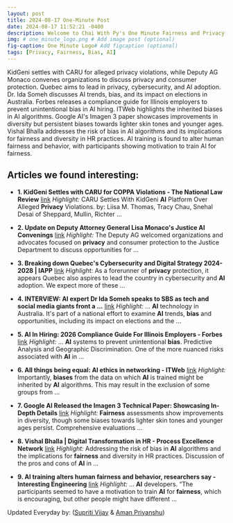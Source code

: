 ```yaml
---
layout: post
title: 2024-08-17 One-Minute Post
date: 2024-08-17 11:52:21 -0400
description: Welcome to Chai With Py's One Minute Fairness and Privacy, which aims to provide you the current happenings in the world of Fairness, Privacy, and AI.
img: # one_minute_logo.png # Add image post (optional)
fig-caption: One Minute Logo# Add figcaption (optional)
tags: [Privacy, Fairness, Bias, AI]
---
```


KidGeni settles with CARU for alleged privacy violations, while Deputy AG Monaco convenes organizations to discuss privacy and consumer protection. Quebec aims to lead in privacy, cybersecurity, and AI adoption. Dr. Ida Someh discusses AI trends, bias, and its impact on elections in Australia. Forbes releases a compliance guide for Illinois employers to prevent unintentional bias in AI hiring. ITWeb highlights the inherited biases in AI algorithms. Google AI's Imagen 3 paper showcases improvements in diversity but persistent biases towards lighter skin tones and younger ages. Vishal Bhalla addresses the risk of bias in AI algorithms and its implications for fairness and diversity in HR practices. AI training is found to alter human fairness and behavior, with participants showing motivation to train AI for fairness.

## Articles we found interesting:

- **1. KidGeni Settles with CARU for COPPA Violations - The National Law Review** [link](https://natlawreview.com/article/caru-settles-kidgeni-ai-platform-over-alleged-privacy-violations)
_Highlight:_ CARU Settles With KidGeni <b>AI</b> Platform Over Alleged <b>Privacy</b> Violations. by: Liisa M. Thomas, Tracy Chau, Snehal Desai of Sheppard, Mullin, Richter&nbsp;...

- **2. Update on Deputy Attorney General Lisa Monaco&#39;s Justice <b>AI</b> Convenings** [link](https://www.justice.gov/opa/pr/update-deputy-attorney-general-lisa-monacos-justice-ai-convenings-0)
_Highlight:_ The Deputy AG welcomed organizations and advocates focused on <b>privacy</b> and consumer protection to the Justice Department to discuss opportunities for&nbsp;...

- **3. Breaking down Quebec&#39;s Cybersecurity and Digital Strategy 2024-2028 | IAPP** [link](https://iapp.org/news/a/breaking-down-quebec-s-cybersecurity-and-digital-strategy-2024-2028)
_Highlight:_ As a forerunner of <b>privacy</b> protection, it appears Quebec also aspires to lead the country in cybersecurity and <b>AI</b> adoption. We expect more of these&nbsp;...

- **4. INTERVIEW: <b>AI</b> expert Dr Ida Someh speaks to SBS as tech and social media giants front a ...** [link](https://www.sbs.com.au/news/podcast-episode/interview-ai-expert-dr-ida-someh-speaks-to-sbs-as-tech-and-social-media-giants-front-a-senate-inquiry/b9296d06w)
_Highlight:_ ... <b>AI</b> technology in Australia. It&#39;s part of a national effort to examine <b>AI</b> trends, <b>bias</b> and opportunities, including its impact on elections and the&nbsp;...

- **5. <b>AI</b> In Hiring: 2026 Compliance Guide For Illinois Employers - Forbes** [link](https://www.forbes.com/sites/alonzomartinez/2024/08/16/ai-in-hiring-2026-compliance-guide-for-illinois-employers/)
_Highlight:_ ... <b>AI</b> systems to prevent unintentional <b>bias</b>. Predictive Analysis and Geographic Discrimination. One of the more nuanced risks associated with <b>AI</b> in&nbsp;...

- **6. All things being equal: <b>AI</b> ethics in networking - ITWeb** [link](https://www.itweb.co.za/article/all-things-being-equal-ai-ethics-in-networking/JBwErvn36jj76Db2)
_Highlight:_ Importantly, <b>biases</b> from the data on which <b>AI</b> is trained might be inherited by <b>AI</b> algorithms. This may result in the exclusion of some groups from&nbsp;...

- **7. Google <b>AI</b> Released the Imagen 3 Technical Paper: Showcasing In-Depth Details** [link](https://www.marktechpost.com/2024/08/17/google-ai-released-the-imagen-3-technical-paper-showcasing-in-depth-details/)
_Highlight:_ <b>Fairness</b> assessments show improvements in diversity, though some biases towards lighter skin tones and younger ages persist. Comprehensive evaluations&nbsp;...

- **8. Vishal Bhalla | Digital Transformation in HR - Process Excellence Network** [link](https://www.processexcellencenetwork.com/events-digital-transformation-in-hr/speakers/vishal-bhalla)
_Highlight:_ Addressing the risk of bias in <b>AI</b> algorithms and the implications for <b>fairness</b> and diversity in HR practices. Discussion of the pros and cons of <b>AI</b> in&nbsp;...

- **9. <b>AI</b> training alters human <b>fairness</b> and behavior, researchers say - Interesting Engineering** [link](https://interestingengineering.com/innovation/ai-training-alter-human-behavior)
_Highlight:_ ... <b>AI</b> developers. “The participants seemed to have a motivation to train <b>AI</b> for <b>fairness</b>, which is encouraging, but other people might have different&nbsp;...


Updated Everyday by: (<a href="https://supritivijay.github.io/">Supriti Vijay</a> & <a href="https://amanpriyanshu.github.io/">Aman Priyanshu</a>)

